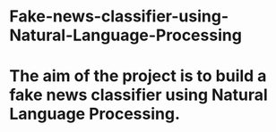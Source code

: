 # Fake-news-classifier-using-Natural-Language-Processing
# The aim of the project is to build a fake news classifier using Natural Language Processing.
